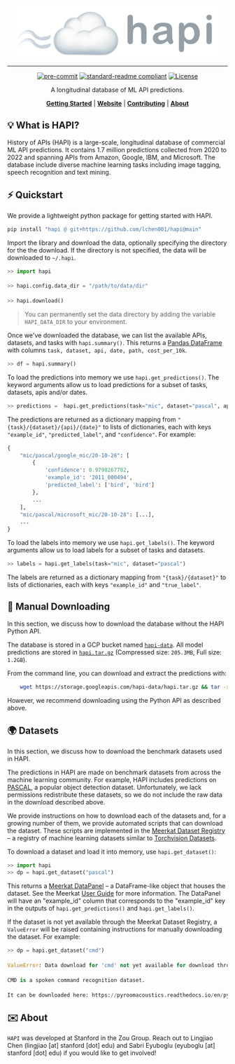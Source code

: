 
<div align="center">
    <img src="docs/assets/banner.png" height=120 alt="banner"/>

-----


[![pre-commit](https://img.shields.io/badge/pre--commit-enabled-brightgreen?logo=pre-commit&logoColor=white)](https://github.com/pre-commit/pre-commit)
[![standard-readme compliant](https://img.shields.io/badge/readme%20style-standard-brightgreen.svg?style=flat-square)](https://github.com/RichardLitt/standard-readme)
[![License](https://img.shields.io/badge/license-Apache%202-blue.svg)](LICENSE)



A longitudinal database of ML API predictions. 

[**Getting Started**](#%EF%B8%8F-quickstart)
| [**Website**](https://hapi-explore.github.io/)
| [**Contributing**](CONTRIBUTING.md)
| [**About**](#%EF%B8%8F-about)
</div>


## 💡 What is HAPI?
History of APIs (HAPI) is a large-scale, longitudinal database of commercial ML API predictions. It contains 1.7 million predictions collected from 2020 to 2022 and spanning APIs from Amazon, Google, IBM, and Microsoft. The database include diverse machine learning tasks including image tagging, speech recognition and text mining.



## ⚡️ Quickstart
We provide a lightweight python package for getting started with HAPI. 
```bash
pip install "hapi @ git+https://github.com/lchen001/hapi@main"
```

Import the library and download the data, optionally specifying the directory for the
the download. If the directory is not specified, the data will be downloaded to `~/.hapi`.


```python
>> import hapi

>> hapi.config.data_dir = "/path/to/data/dir" 

>> hapi.download()
```

> You can permanently set the data directory by adding the variable `HAPI_DATA_DIR` to your environment.

Once we've downloaded the database, we can list the available APIs, datasets, and tasks with `hapi.summary()`. This returns a [Pandas DataFrame](https://pandas.pydata.org/pandas-docs/stable/reference/api/pandas.DataFrame.html) with columns `task, dataset, api, date, path, cost_per_10k`. 
```python
>> df = hapi.summary()
```

To load the predictions into memory we use `hapi.get_predictions()`. The keyword arguments allow us to load predictions for a subset of tasks, datasets, apis and/or dates. 
```python
>> predictions =  hapi.get_predictions(task="mic", dataset="pascal", api=["google_mic", "ibm_mic"])
```

The predictions are returned as a dictionary mapping from `"{task}/{dataset}/{api}/{date}"` to lists of dictionaries, each with keys `"example_id"`, `"predicted_label"`, and `"confidence"`. For example:
```python
{
    "mic/pascal/google_mic/20-10-28": [
        {
            'confidence': 0.9798267782,
            'example_id': '2011_000494',
            'predicted_label': ['bird', 'bird']
        },
        ...
    ],
    "mic/pascal/microsoft_mic/20-10-28": [...],
    ...
}
```

To load the labels into memory we use `hapi.get_labels()`. The keyword arguments allow us to load labels for a subset of tasks and datasets.
```python
>> labels = hapi.get_labels(task="mic", dataset="pascal")
```

The labels are returned as a dictionary mapping from `"{task}/{dataset}"` to lists of dictionaries, each with keys `"example_id"` and `"true_label"`. 


## 💾  Manual Downloading
In this section, we discuss how to download the database without the HAPI Python API. 

The database is stored in a GCP bucket named [`hapi-data`](https://console.cloud.google.com/storage/browser/hapi-data). All model predictions are stored in [`hapi.tar.gz`](https://storage.googleapis.com/hapi-data/hapi.tar.gz) (Compressed size: `205.3MB`, Full size: `1.2GB`). 
    
From the command line, you can download and extract the predictions with: 
```bash
    wget https://storage.googleapis.com/hapi-data/hapi.tar.gz && tar -xzvf hapi.tar.gz 
```
However, we recommend downloading using the Python API as described above. 


## 🌍 Datasets
In this section, we discuss how to download the benchmark datasets used in HAPI.

The predictions in HAPI are made on benchmark datasets from across the machine learning community. For example, HAPI includes predictions on [PASCAL](http://host.robots.ox.ac.uk/pascal/VOC/), a popular object detection dataset. Unfortunately, we lack permissions redistribute these datasets, so we do not include the raw data in the download described above. 

We provide instructions on how to download each of the datasets and, for a growing number of them, we provide automated scripts that can download the dataset. These scripts are implemented in the [Meerkat Dataset Registry](https://meerkat.readthedocs.io/en/dev/datasets/datasets.html) – a registry of machine learning datasets similar to [Torchvision Datasets](https://pytorch.org/vision/stable/datasets.html). 

To download a dataset and load it into memory, use `hapi.get_dataset()`:
```python
>> import hapi
>> dp = hapi.get_dataset("pascal")
```
This returns a [Meerkat DataPanel](https://meerkat.readthedocs.io/en/latest/guide/data_structures.html#datapanel) – a DataFrame-like object that houses the dataset. See the Meerkat [User Guide](https://meerkat.readthedocs.io/en/latest/guide/guide.html) for more information. The DataPanel will have an "example_id" column that corresponds to the "example_id" key in the outputs of `hapi.get_predictions()` and `hapi.get_labels()`.

If the dataset is not yet available through the Meerkat Dataset Registry, a `ValueError` will be raised containing instructions for manually downloading the dataset. For example:

```python
>> dp = hapi.get_dataset("cmd")

ValueError: Data download for 'cmd' not yet available for download through the  HAPI Python API. Please download manually following the instructions below: 
 
CMD is a spoken command recognition dataset. 

It can be downloaded here: https://pyroomacoustics.readthedocs.io/en/pypi-release/pyroomacoustics.datasets.google_speech_commands.html.
```

## ✉️ About
`HAPI` was developed at Stanford in the Zou Group. Reach out to Lingjiao Chen (lingjiao [at] stanford [dot] edu) and Sabri Eyuboglu (eyuboglu [at] stanford [dot] edu) if you would like to get involved!
